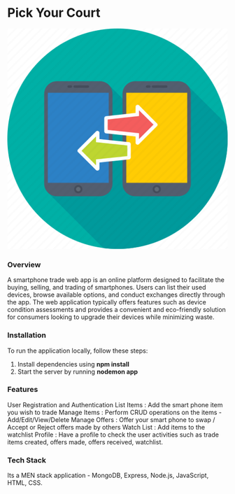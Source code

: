 # Pick Your Court #

![Alt text](public/images/trade-phone.png)

### Overview ###

A smartphone  trade web app is an online platform designed to facilitate the buying, selling, and trading of smartphones. Users can list their used devices, browse available options, and conduct exchanges directly through the app. The web application typically offers features such as device condition assessments and provides a convenient and eco-friendly solution for consumers looking to upgrade their devices while minimizing waste.

### Installation ###
To run the application locally, follow these steps:

1) Install dependencies using **npm install**
2) Start the server by running **nodemon app**

### Features ###
User Registration and Authentication 
List Items :  Add the smart phone item you wish to trade 
Manage Items : Perform CRUD operations on the items - Add/Edit/View/Delete
Manage Offers : Offer your smart phone to swap / Accept or Reject offers made by others
Watch List    : Add items to the watchlist
Profile       : Have a profile to check the user activities such as trade items created, offers made, offers received, watchlist.


### Tech Stack ###
Its a MEN stack  application  - MongoDB, Express, Node.js, JavaScript, HTML, CSS. 


